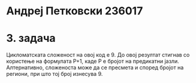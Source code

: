 # Андреј Петковски 236017


# 3. задача
Цикломатската сложеност на овој код е 9. До овој резултат стигнав со користење на формулата P+1, каде P е бројот на предикатни јазли. 
Алтернативно, сложеноста може да се пресмета и според бројот на региони, при што тој број изнесува 9.
